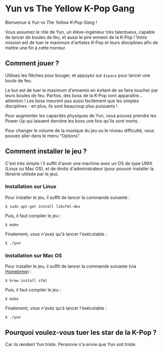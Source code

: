 # Yun vs The Yellow K-Pop Gang

Bienvenue à _Yun vs The Yellow K-Pop Gang_ !

Vous assumez le rôle de Yun, un élève-ingénieur très talentueux, capable de lancer de boules de feu, et aussi le pire ennemi de la K-Pop ! Votre mission est de tuer le maximum d'artistes K-Pop et leurs disciplines afin de mettre une fin à cette horreur.

## Comment jouer ?

Utilisez les flèches pour bouger, et appuyez sur `Espace` pour lancer une boule de feu.

Le but est de tuer le maximum d'ennemis en évitant de se faire toucher par leurs boules de feu. Parfois, des boss de la K-Pop vont apparaître... attention ! Les boss meurent pas aussi facilement que les simples disciplines - en plus, ils sont beaucoup plus puissants !

Pour augmenter les capacités physiques de Yun, vous pouvez prendre les Power Up qui laissent derrière les boss une fois qu'ils sont morts.

Pour changer le volume de la musique du jeu ou le niveau difficulté, vous pouvez aller dans le menu "Options".

## Comment installer le jeu ?

C'est très simple ! Il suffit d'avoir une machine avec un OS de type UNIX (Linux ou Mac OS), et de droits d'administrateur (pour pouvoir installer la librairie utilisée par le jeu).

### Installation sur Linux

Pour installer le jeu, il suffit de lancer la commande suivante :

```
$ sudo apt-get install libsfml-dev
```

Puis, il faut compiler le jeu :

```
$ make
```

Finalement, vous n'avez qu'à lancer l'exécutable :

```
$ ./yun
```


### Installation sur Mac OS

Pour installer le jeu, il suffit de lancer la commande suivante (via [Homebrew](https://brew.sh/)) :

```
$ brew install sfml
```

Puis, il faut compiler le jeu :

```
$ make
```

Finalement, vous n'avez qu'à lancer l'exécutable :

```
$ ./yun
```

## Pourquoi voulez-vous tuer les star de la K-Pop ?

Car ils rendent Yun triste. Personne n'a envie que Yun soit triste.
